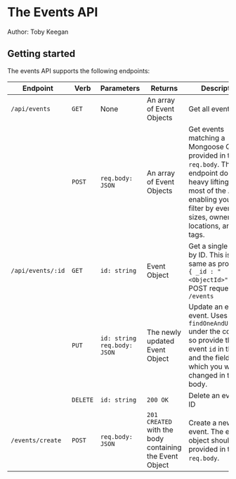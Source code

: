 # The Events API

Author: Toby Keegan

## Getting started

The events API supports the following endpoints:

| Endpoint          | Verb     | Parameters                    | Returns                                                 | Description                                                                                                                                                                                           |
| ----------------- | -------- | ----------------------------- | ------------------------------------------------------- | ----------------------------------------------------------------------------------------------------------------------------------------------------------------------------------------------------- |
| `/api/events`     | `GET`    | None                          | An array of Event Objects                               | Get all events                                                                                                                                                                                        |
|                   | `POST`   | `req.body: JSON`              | An array of Event Objects                               | Get events matching a Mongoose Query, provided in the `req.body`. This endpoint does the heavy lifting for most of the API - enabling you to filter by event sizes, owners, locations, and even tags. |
| `/api/events/:id` | `GET`    | `id: string`                  | Event Object                                            | Get a single event by ID. This is the same as providing `{ _id : "<ObjectId>"}` in a POST request to `/events`                                                                                        |
|                   | `PUT`    | `id: string` `req.body: JSON` | The newly updated Event Object                          | Update an existing event. Uses `findOneAndUpdate()` under the covers, so provide the event `id` in the URI, and the fields in which you want changed in the body.                                     |
|                   | `DELETE` | `id: string`                  | `200 OK`                                                | Delete an event by ID                                                                                                                                                                                 |
| `/events/create`  | `POST`   | `req.body: JSON`              | `201 CREATED` with the body containing the Event Object | Create a new event. The event object should be provided in the `req.body`.                                                                                                                            |
